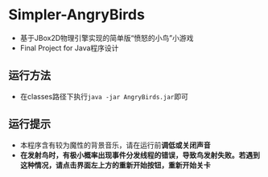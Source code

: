 # Simpler-AngryBirds
- 基于JBox2D物理引擎实现的简单版“愤怒的小鸟”小游戏
- Final Project for Java程序设计

## 运行方法
- 在classes路径下执行`java -jar AngryBirds.jar`即可

## 运行提示
- 本程序含有较为魔性的背景音乐，请在运行前**调低或关闭声音**
- **在发射鸟时，有极小概率出现事件分发线程的错误，导致鸟发射失败。若遇到这种情况，请点击界面左上方的重新开始按钮，重新开始关卡**
